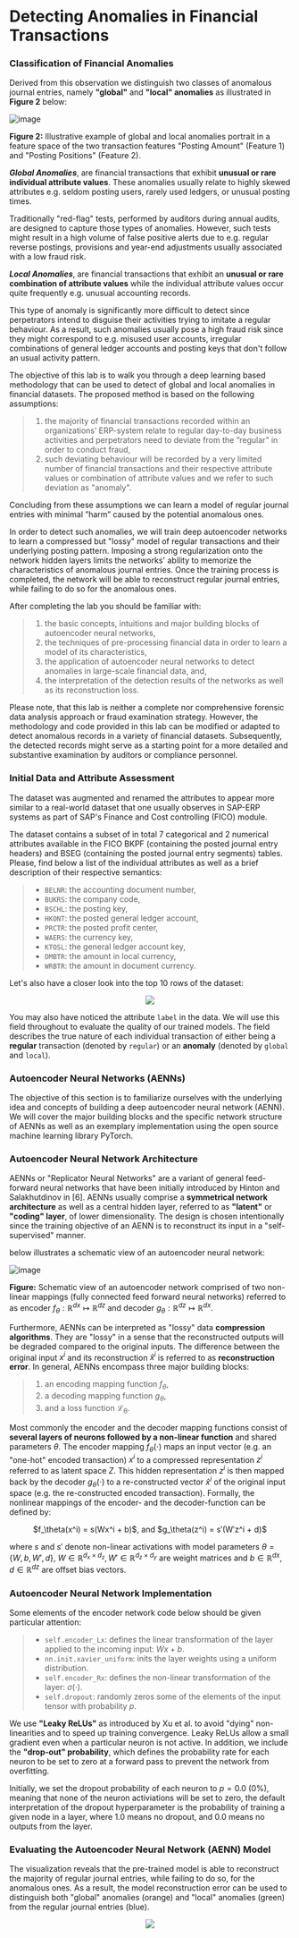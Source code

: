 # Detecting Anomalies in Financial Transactions

### Classification of Financial Anomalies

Derived from this observation we distinguish two classes of anomalous journal entries, namely **"global"** and **"local" anomalies** as illustrated in **Figure 2** below:

![image](https://user-images.githubusercontent.com/64821137/231603556-ac7f2d61-14f5-4bc9-804b-859059f4104f.png)

**Figure 2:** Illustrative example of global and local anomalies portrait in a feature space of the two transaction features "Posting Amount" (Feature 1) and "Posting Positions" (Feature 2).

***Global Anomalies***, are financial transactions that exhibit **unusual or rare individual attribute values**. These anomalies usually relate to highly skewed attributes e.g. seldom posting users, rarely used ledgers, or unusual posting times. 

Traditionally "red-flag" tests, performed by auditors during annual audits, are designed to capture those types of anomalies. However, such tests might result in a high volume of false positive alerts due to e.g. regular reverse postings, provisions and year-end adjustments usually associated with a low fraud risk.

***Local Anomalies***, are financial transactions that exhibit an **unusual or rare combination of attribute values** while the individual attribute values occur quite frequently e.g. unusual accounting records. 

This type of anomaly is significantly more difficult to detect since perpetrators intend to disguise their activities trying to imitate a regular behaviour. As a result, such anomalies usually pose a high fraud risk since they might correspond to e.g. misused user accounts, irregular combinations of general ledger accounts and posting keys that don't follow an usual activity pattern.

The objective of this lab is to walk you through a deep learning based methodology that can be used to detect of global and local anomalies in financial datasets. The proposed method is based on the following assumptions: 

>1. the majority of financial transactions recorded within an organizations’ ERP-system relate to regular day-to-day business activities and perpetrators need to deviate from the ”regular” in order to conduct fraud,
>2. such deviating behaviour will be recorded by a very limited number of financial transactions and their respective attribute values or combination of attribute values and we refer to such deviation as "anomaly".

Concluding from these assumptions we can learn a model of regular journal entries with minimal ”harm” caused by the potential anomalous ones.

In order to detect such anomalies, we will train deep autoencoder networks to learn a compressed but "lossy" model of regular transactions and their underlying posting pattern. Imposing a strong regularization onto the network hidden layers limits the networks' ability to memorize the characteristics of anomalous journal entries. Once the training process is completed, the network will be able to reconstruct regular journal entries, while failing to do so for the anomalous ones.

After completing the lab you should be familiar with:

>1. the basic concepts, intuitions and major building blocks of autoencoder neural networks,
>2. the techniques of pre-processing financial data in order to learn a model of its characteristics,
>3. the application of autoencoder neural networks to detect anomalies in large-scale financial data, and,
>4. the interpretation of the detection results of the networks as well as its reconstruction loss. 

Please note, that this lab is neither a complete nor comprehensive forensic data analysis approach or fraud examination strategy. However, the methodology and code provided in this lab can be modified or adapted to detect anomalous records in a variety of financial datasets. Subsequently, the detected records might serve as a starting point for a more detailed and substantive examination by auditors or compliance personnel.

### Initial Data and Attribute Assessment

The dataset was augmented and renamed the attributes to appear more similar to a real-world dataset that one usually observes in SAP-ERP systems as part of SAP's Finance and Cost controlling (FICO) module. 

The dataset contains a subset of in total 7 categorical and 2 numerical attributes available in the FICO BKPF (containing the posted journal entry headers) and BSEG (containing the posted journal entry segments) tables. Please, find below a list of the individual attributes as well as a brief description of their respective semantics:

>- `BELNR`: the accounting document number,
>- `BUKRS`: the company code,
>- `BSCHL`: the posting key,
>- `HKONT`: the posted general ledger account,
>- `PRCTR`: the posted profit center,
>- `WAERS`: the currency key,
>- `KTOSL`: the general ledger account key,
>- `DMBTR`: the amount in local currency,
>- `WRBTR`: the amount in document currency.

Let's also have a closer look into the top 10 rows of the dataset:

<p align="center">
  <img src="https://user-images.githubusercontent.com/64821137/231604111-a92a5690-7cb1-4f08-a860-63f0d445f84b.png" />
</p>

You may also have noticed the attribute `label` in the data. We will use this field throughout to evaluate the quality of our trained models. The field describes the true nature of each individual transaction of either being a **regular** transaction (denoted by `regular`) or an **anomaly** (denoted by `global` and `local`).

### Autoencoder Neural Networks (AENNs)

The objective of this section is to familiarize ourselves with the underlying idea and concepts of building a deep autoencoder neural network (AENN). We will cover the major building blocks and the specific network structure of AENNs as well as an exemplary implementation using the open source machine learning library PyTorch.

### Autoencoder Neural Network Architecture



AENNs or "Replicator Neural Networks" are a variant of general feed-forward neural networks that have been initially introduced by Hinton and Salakhutdinov in [6]. AENNs usually comprise a **symmetrical network architecture** as well as a central hidden layer, referred to as **"latent"** or **"coding" layer**, of lower dimensionality. The design is chosen intentionally since the training objective of an AENN is to reconstruct its input in a "self-supervised" manner. 

below illustrates a schematic view of an autoencoder neural network:

![image](https://user-images.githubusercontent.com/64821137/231604818-312778e7-a652-450f-82a1-ab242fb1a5cf.png)

**Figure:** Schematic view of an autoencoder network comprised of two non-linear mappings (fully connected feed forward neural networks) referred to as encoder $f_\theta: \mathbb{R}^{dx} \mapsto \mathbb{R}^{dz}$ and decoder $g_\theta: \mathbb{R}^{dz} \mapsto \mathbb{R}^{dx}$.

Furthermore, AENNs can be interpreted as "lossy" data **compression algorithms**. They are "lossy" in a sense that the reconstructed outputs will be degraded compared to the original inputs. The difference between the original input $x^i$ and its reconstruction $\hat{x}^i$ is referred to as **reconstruction error**. In general, AENNs encompass three major building blocks:


>   1. an encoding mapping function $f_\theta$, 
>   2. a decoding mapping function $g_\theta$, 
>   3. and a loss function $\mathcal{L_{\theta}}$.

Most commonly the encoder and the decoder mapping functions consist of **several layers of neurons followed by a non-linear function** and shared parameters $\theta$. The encoder mapping $f_\theta(\cdot)$ maps an input vector (e.g. an "one-hot" encoded transaction) $x^i$ to a compressed representation $z^i$ referred to as latent space $Z$. This hidden representation $z^i$ is then mapped back by the decoder $g_\theta(\cdot)$ to a re-constructed vector $\hat{x}^i$ of the original input space (e.g. the re-constructed encoded transaction). Formally, the nonlinear mappings of the encoder- and the decoder-function can be defined by:

<p align="center">
  $f_\theta(x^i) = s(Wx^i + b)$, and $g_\theta(z^i) = s′(W′z^i + d)$
</p>

where $s$ and $s′$ denote non-linear activations with model parameters $\theta = \{W, b, W', d\}$, $W \in \mathbb{R}^{d_x \times d_z}, W' \in \mathbb{R}^{d_z \times d_y}$ are weight matrices and $b \in \mathbb{R}^{dx}$, $d \in \mathbb{R}^{dz}$ are offset bias vectors.

### Autoencoder Neural Network Implementation

Some elements of the encoder network code below should be given particular attention:

>- `self.encoder_Lx`: defines the linear transformation of the layer applied to the incoming input: $Wx + b$.
>- `nn.init.xavier_uniform`: inits the layer weights using a uniform distribution. 
>- `self.encoder_Rx`: defines the non-linear transformation of the layer: $\sigma(\cdot)$.
>- `self.dropout`: randomly zeros some of the elements of the input tensor with probability $p$.

We use **"Leaky ReLUs"** as introduced by Xu et al. to avoid "dying" non-linearities and to speed up training convergence. Leaky ReLUs allow a small gradient even when a particular neuron is not active. In addition, we include the **"drop-out" probability**, which defines the probability rate for each neuron to be set to zero at a forward pass to prevent the network from overfitting. 

Initially, we set the dropout probability of each neuron to $p=0.0$ (0%), meaning that none of the neuron activiations will be set to zero, the default interpretation of the dropout hyperparameter is the probability of training a given node in a layer, where 1.0 means no dropout, and 0.0 means no outputs from the layer.

### Evaluating the Autoencoder Neural Network (AENN) Model

The visualization reveals that the pre-trained model is able to reconstruct the majority of regular journal entries, while failing to do so, for the anomalous ones. As a result, the model reconstruction error can be used to distinguish both "global" anomalies (orange) and "local" anomalies (green) from the regular journal entries (blue).

<p align="center">
  <img src="https://user-images.githubusercontent.com/64821137/231606709-1c1b4aa9-41f4-4e41-b494-a5b2e0ebfd1a.png" />
</p>

